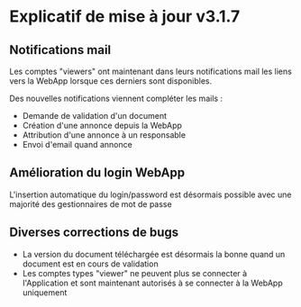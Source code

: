 # Explicatif de mise à jour v3.1.7


## Notifications mail
Les comptes "viewers" ont maintenant dans leurs notifications mail les liens vers la WebApp lorsque ces derniers sont disponibles.

Des nouvelles notifications viennent compléter les mails :
- Demande de validation d'un document
- Création d'une annonce depuis la WebApp
- Attribution d'une annonce à un responsable
- Envoi d'email quand annonce


## Amélioration du login WebApp
 L'insertion automatique du login/password est désormais possible avec une majorité des gestionnaires de mot de passe


## Diverses corrections de bugs
- La version du document téléchargée est désormais la bonne quand un document est en cours de validation
- Les comptes types "viewer" ne peuvent plus se connecter à l'Application et sont maintenant autorisés à se connecter à la WebApp uniquement

